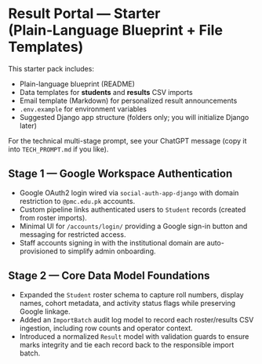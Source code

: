 # Result Portal — Starter (Plain‑Language Blueprint + File Templates)

This starter pack includes:
- Plain-language blueprint (README)
- Data templates for **students** and **results** CSV imports
- Email template (Markdown) for personalized result announcements
- `.env.example` for environment variables
- Suggested Django app structure (folders only; you will initialize Django later)

For the technical multi-stage prompt, see your ChatGPT message (copy it into `TECH_PROMPT.md` if you like).

## Stage 1 — Google Workspace Authentication

- Google OAuth2 login wired via `social-auth-app-django` with domain restriction to `@pmc.edu.pk` accounts.
- Custom pipeline links authenticated users to `Student` records (created from roster imports).
- Minimal UI for `/accounts/login/` providing a Google sign-in button and messaging for restricted access.
- Staff accounts signing in with the institutional domain are auto-provisioned to simplify admin onboarding.

## Stage 2 — Core Data Model Foundations

- Expanded the `Student` roster schema to capture roll numbers, display names, cohort metadata, and activity status flags while preserving Google linkage.
- Added an `ImportBatch` audit log model to record each roster/results CSV ingestion, including row counts and operator context.
- Introduced a normalized `Result` model with validation guards to ensure marks integrity and tie each record back to the responsible import batch.
